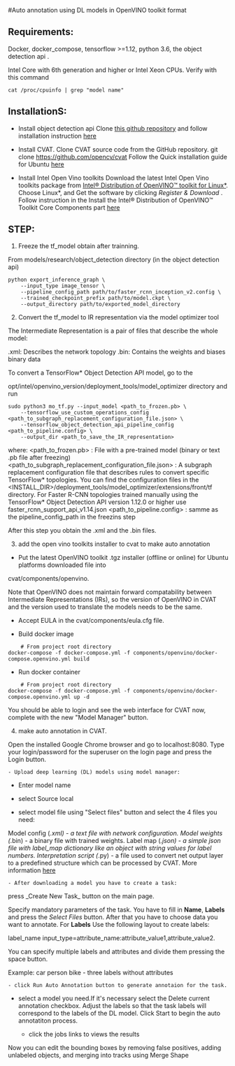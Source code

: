 #Auto annotation using DL models in OpenVINO toolkit format

## Requirements:
Docker, docker_compose, tensorflow >=1.12, python 3.6, the object detection api .

Intel Core with 6th generation and higher or Intel Xeon CPUs. Verify with this command
```
cat /proc/cpuinfo | grep "model name"
```

## InstallationS:
- Install object detection api 
Clone [this github repository](https://github.com/tensorflow/models) and follow installation instruction [here](https://github.com/tensorflow/models/blob/master/research/object_detection/g3doc/installation.md)

- Install CVAT.
Clone CVAT source code from the GitHub repository.
git clone https://github.com/opencv/cvat
Follow the Quick installation guide for Ubuntu [here](https://github.com/opencv/cvat/blob/develop/cvat/apps/documentation/installation.md#additional-components)

- Install Intel Open Vino toolkits 
Download the latest Intel Open Vino toolkits package from  [ Intel® Distribution of OpenVINO™ toolkit for Linux*](https://software.intel.com/en-us/openvino-toolkit/choose-download?elq_cid=5898142).
Choose Linux*, and Get the software by clicking _Register & Download_ .
Follow instruction in the Install the Intel® Distribution of OpenVINO™ Toolkit Core Components part [here](https://docs.openvinotoolkit.org/latest/_docs_install_guides_installing_openvino_linux.html#install-openvino)
	
## STEP:
1. Freeze the tf_model obtain after trainning.

From models/research/object_detection directory (in the object detection api)
```
python export_inference_graph \
    --input_type image_tensor \
    --pipeline_config_path path/to/faster_rcnn_inception_v2.config \
    --trained_checkpoint_prefix path/to/model.ckpt \
    --output_directory path/to/exported_model_directory
```

2. Convert the tf_model to IR representation via the model optimizer tool

The Intermediate Representation is a pair of files that describe the whole model:

.xml: Describes the network topology
.bin: Contains the weights and biases binary data

To convert a TensorFlow* Object Detection API model, go to the 

opt/intel/openvino_version/deployment_tools/model_optimizer directory and run
```
sudo python3 mo_tf.py --input_model <path_to_frozen.pb> \
	--tensorflow_use_custom_operations_config <path_to_subgraph_replacement_configuration_file.json> \
	--tensorflow_object_detection_api_pipeline_config <path_to_pipeline.config> \
	--output_dir <path_to_save_the_IR_representation>
```

where:	<path_to_frozen.pb> : File with a pre-trained model (binary or text .pb file after freezing)
	<path_to_subgraph_replacement_configuration_file.json> : A subgraph replacement configuration file that describes rules to convert specific TensorFlow* topologies. You can find the configuration files in the <INSTALL_DIR>/deployment_tools/model_optimizer/extensions/front/tf directory. For Faster R-CNN topologies trained manually using the TensorFlow* Object Detection API version 1.12.0 or higher use faster_rcnn_support_api_v1.14.json
	<path_to_pipeline.config> : samme as the pipeline_config_path in the freezins step

After this step you obtain the  .xml and the .bin files.

3. add the open vino toolkits installer to cvat to make auto annotation

* Put the latest OpenVINO toolkit .tgz installer (offline or online) for Ubuntu platforms downloaded file into
 
cvat/components/openvino. 

Note that OpenVINO does not maintain forward compatability between Intermediate Representations (IRs), so the version of OpenVINO in CVAT and the version used to translate the models needs to be the same.

* Accept EULA in the cvat/components/eula.cfg file.

* Build docker image
```
	# From project root directory
docker-compose -f docker-compose.yml -f components/openvino/docker-compose.openvino.yml build
```
* Run docker container
```
	# From project root directory
docker-compose -f docker-compose.yml -f components/openvino/docker-compose.openvino.yml up -d
```

You should be able to login and see the web interface for CVAT now, complete with the new "Model Manager" button.

4. make auto annotation in CVAT.

Open the installed Google Chrome browser and go to localhost:8080. Type your login/password for the superuser on the login page and press the Login button.


	- Upload deep learning (DL) models using model manager:
 
* Enter model name
* select Source local

* select model file using "Select files" button and select the 4 files you need:

Model config (*.xml) - a text file with network configuration.
Model weights (*.bin) - a binary file with trained weights.
Label map (*.json) - a simple json file with label_map dictionary like an object with string values for label numbers.
Interpretation script (*.py) - a file used to convert net output layer to a predefined structure which can be processed by CVAT. 
More information [here](https://github.com/opencv/cvat/blob/develop/cvat/apps/auto_annotation/README.md)

	- After downloading a model you have to create a task:


press \_Create New Task_ button on the main page.


Specify mandatory parameters of the task. You have to fill in __Name__, __Labels__ and press the _Select Files_ button. After that you have to choose data you want to annotate.
For __Labels__ Use the following layout to create labels:
 
label_name <prefix>input_type=attribute_name:attribute_value1,attribute_value2.

You can specify multiple labels and attributes and divide them pressing the space button.

Example: car person bike - three labels without attributes

	- click Run Auto Annotation button to generate annotaion for the task.

* select a model you need.If it's necessary select the Delete current annotation checkbox. Adjust the labels so that the task labels will correspond to the labels of the DL model. Click Start to begin the auto annotatiton process.

	- click the jobs links to views the results

Now you can edit the bounding boxes by removing false positives, adding unlabeled objects, and merging into tracks using Merge Shape













